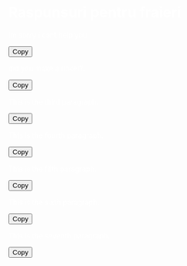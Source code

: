 <!DOCTYPE html>
<html lang="en">
<head>
<meta charset="UTF-8">
<meta name="viewport" content="width=device-width, initial-scale=1.0">
<title>Raspunsuri pentru fraieri</title>
<style>
  body {
    background-image: url('https://i.imgur.com/xNnG46j.jpg');
  color: white;
  }
</style>
</head>
<body>  
  <h1>Raspunsuri pentru fraieri</h1>  

  <p id="paragraph1">Im sorry i cant help you</p> 
  <button onclick="copyToClipboard('paragraph1')">Copy</button>  

  <p id="paragraph2">did you make a ticket?.</p> 
  <button onclick="copyToClipboard('paragraph2')">Copy</button>  

  <p id="paragraph3">This is the third paragraph.</p> 
  <button onclick="copyToClipboard('paragraph3')">Copy</button>  

  <p id="paragraph4">This is the fourth paragraph.</p> 
  <button onclick="copyToClipboard('paragraph4')">Copy</button>  

  <p id="paragraph5">This is the fifth paragraph.</p> 
  <button onclick="copyToClipboard('paragraph5')">Copy</button>

  <p id="paragraph6">This is the sixth paragraph.</p>
  <button onclick="copyToClipboard('paragraph6')">Copy</button>

  <p id="paragraph7">This is the seventh paragraph.</p>
  <button onclick="copyToClipboard('paragraph7')">Copy</button>

  <script>
function copyToClipboard(elementId) {
  var copyText = document.getElementById(elementId);
  var textArea = document.createElement("textarea");
  textArea.value = copyText.textContent;
  document.body.appendChild(textArea);
  textArea.select();
  document.execCommand("copy");
  document.body.removeChild(textArea);
}
</script>
</body>
</html>
